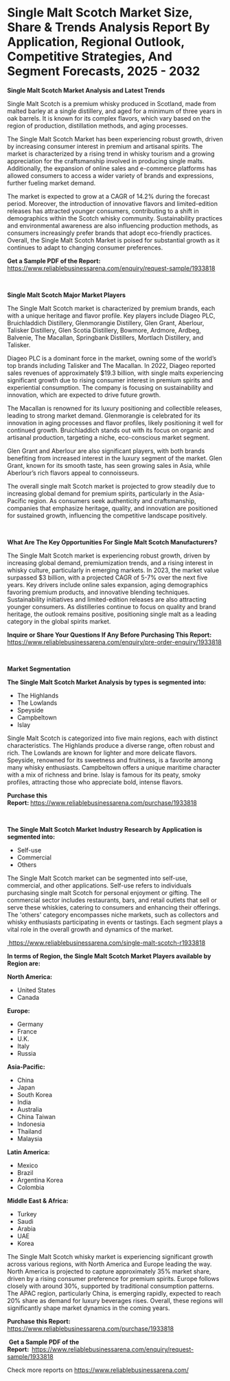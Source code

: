 <p><h1>Single Malt Scotch Market Size, Share & Trends Analysis Report By Application, Regional Outlook, Competitive Strategies, And Segment Forecasts, 2025 - 2032</h1></p><p><strong>Single Malt Scotch Market Analysis and Latest Trends</strong></p>
<p><p>Single Malt Scotch is a premium whisky produced in Scotland, made from malted barley at a single distillery, and aged for a minimum of three years in oak barrels. It is known for its complex flavors, which vary based on the region of production, distillation methods, and aging processes.</p><p>The Single Malt Scotch Market has been experiencing robust growth, driven by increasing consumer interest in premium and artisanal spirits. The market is characterized by a rising trend in whisky tourism and a growing appreciation for the craftsmanship involved in producing single malts. Additionally, the expansion of online sales and e-commerce platforms has allowed consumers to access a wider variety of brands and expressions, further fueling market demand.</p><p>The market is expected to grow at a CAGR of 14.2% during the forecast period. Moreover, the introduction of innovative flavors and limited-edition releases has attracted younger consumers, contributing to a shift in demographics within the Scotch whisky community. Sustainability practices and environmental awareness are also influencing production methods, as consumers increasingly prefer brands that adopt eco-friendly practices. Overall, the Single Malt Scotch Market is poised for substantial growth as it continues to adapt to changing consumer preferences.</p></p>
<p><strong>Get a Sample PDF of the Report:&nbsp;</strong> <a href="https://www.reliablebusinessarena.com/enquiry/request-sample/1933818?utm_campaign=2136&utm_medium=2&utm_source=Github&utm_content=ia&utm_term=14022025&utm_id=single-malt-scotch">https://www.reliablebusinessarena.com/enquiry/request-sample/1933818</a></p>
<p>&nbsp;</p>
<p><strong>Single Malt Scotch Major Market Players</strong></p>
<p><p>The Single Malt Scotch market is characterized by premium brands, each with a unique heritage and flavor profile. Key players include Diageo PLC, Bruichladdich Distillery, Glenmorangie Distillery, Glen Grant, Aberlour, Talisker Distillery, Glen Scotia Distillery, Bowmore, Ardmore, Ardbeg, Balvenie, The Macallan, Springbank Distillers, Mortlach Distillery, and Talisker.</p><p>Diageo PLC is a dominant force in the market, owning some of the world’s top brands including Talisker and The Macallan. In 2022, Diageo reported sales revenues of approximately $19.3 billion, with single malts experiencing significant growth due to rising consumer interest in premium spirits and experiential consumption. The company is focusing on sustainability and innovation, which are expected to drive future growth.</p><p>The Macallan is renowned for its luxury positioning and collectible releases, leading to strong market demand. Glenmorangie is celebrated for its innovation in aging processes and flavor profiles, likely positioning it well for continued growth. Bruichladdich stands out with its focus on organic and artisanal production, targeting a niche, eco-conscious market segment.</p><p>Glen Grant and Aberlour are also significant players, with both brands benefiting from increased interest in the luxury segment of the market. Glen Grant, known for its smooth taste, has seen growing sales in Asia, while Aberlour’s rich flavors appeal to connoisseurs.</p><p>The overall single malt Scotch market is projected to grow steadily due to increasing global demand for premium spirits, particularly in the Asia-Pacific region. As consumers seek authenticity and craftsmanship, companies that emphasize heritage, quality, and innovation are positioned for sustained growth, influencing the competitive landscape positively.</p></p>
<p>&nbsp;</p>
<p><strong>What Are The Key Opportunities For Single Malt Scotch Manufacturers?</strong></p>
<p><p>The Single Malt Scotch market is experiencing robust growth, driven by increasing global demand, premiumization trends, and a rising interest in whisky culture, particularly in emerging markets. In 2023, the market value surpassed $3 billion, with a projected CAGR of 5-7% over the next five years. Key drivers include online sales expansion, aging demographics favoring premium products, and innovative blending techniques. Sustainability initiatives and limited-edition releases are also attracting younger consumers. As distilleries continue to focus on quality and brand heritage, the outlook remains positive, positioning single malt as a leading category in the global spirits market.</p></p>
<p><strong>Inquire or Share Your Questions If Any Before Purchasing This Report:</strong> <a href="https://www.reliablebusinessarena.com/enquiry/pre-order-enquiry/1933818?utm_campaign=2136&utm_medium=2&utm_source=Github&utm_content=ia&utm_term=14022025&utm_id=single-malt-scotch">https://www.reliablebusinessarena.com/enquiry/pre-order-enquiry/1933818</a></p>
<p>&nbsp;</p>
<p><strong>Market Segmentation</strong></p>
<p><strong>The Single Malt Scotch Market Analysis by types is segmented into:</strong></p>
<p><ul><li>The Highlands</li><li>The Lowlands</li><li>Speyside</li><li>Campbeltown</li><li>Islay</li></ul></p>
<p><p>Single Malt Scotch is categorized into five main regions, each with distinct characteristics. The Highlands produce a diverse range, often robust and rich. The Lowlands are known for lighter and more delicate flavors. Speyside, renowned for its sweetness and fruitiness, is a favorite among many whisky enthusiasts. Campbeltown offers a unique maritime character with a mix of richness and brine. Islay is famous for its peaty, smoky profiles, attracting those who appreciate bold, intense flavors.</p></p>
<p><strong>Purchase this Report:&nbsp;</strong><a href="https://www.reliablebusinessarena.com/purchase/1933818?utm_campaign=2136&utm_medium=2&utm_source=Github&utm_content=ia&utm_term=14022025&utm_id=single-malt-scotch">https://www.reliablebusinessarena.com/purchase/1933818</a></p>
<p>&nbsp;</p>
<p><strong>The Single Malt Scotch Market Industry Research by Application is segmented into:</strong></p>
<p><ul><li>Self-use</li><li>Commercial</li><li>Others</li></ul></p>
<p><p>The Single Malt Scotch market can be segmented into self-use, commercial, and other applications. Self-use refers to individuals purchasing single malt Scotch for personal enjoyment or gifting. The commercial sector includes restaurants, bars, and retail outlets that sell or serve these whiskies, catering to consumers and enhancing their offerings. The 'others' category encompasses niche markets, such as collectors and whisky enthusiasts participating in events or tastings. Each segment plays a vital role in the overall growth and dynamics of the market.</p></p>
<p><a href="https://www.reliablebusinessarena.com/single-malt-scotch-r1933818?utm_campaign=2136&utm_medium=2&utm_source=Github&utm_content=ia&utm_term=14022025&utm_id=single-malt-scotch">&nbsp;https://www.reliablebusinessarena.com/single-malt-scotch-r1933818</a></p>
<p><strong>In terms of Region, the Single Malt Scotch Market Players available by Region are:</strong></p>
<p>
    <p> <strong> North America: </strong>
        <ul>
            <li>United States</li>
            <li>Canada</li>
        </ul>
        </p> 
    <p> <strong> Europe: </strong>
        <ul>
            <li>Germany</li>
            <li>France</li>
            <li>U.K.</li>
            <li>Italy</li>
            <li>Russia</li>
        </ul>
        </p> 
    <p> <strong> Asia-Pacific: </strong>
        <ul>
            <li>China</li>
            <li>Japan</li>
            <li>South Korea</li>
            <li>India</li>
            <li>Australia</li>
            <li>China Taiwan</li>
            <li>Indonesia</li>
            <li>Thailand</li>
            <li>Malaysia</li>
        </ul>
        </p> 
    <p> <strong> Latin America: </strong>
        <ul>
            <li>Mexico</li>
            <li>Brazil</li>
            <li>Argentina Korea</li>
            <li>Colombia</li>
        </ul>
        </p> 
    <p> <strong> Middle East & Africa: </strong>
        <ul>
            <li>Turkey</li>
            <li>Saudi</li>
            <li>Arabia</li>
            <li>UAE</li>
            <li>Korea</li>
        </ul>
    </p>
    </p>
<p><p>The Single Malt Scotch whisky market is experiencing significant growth across various regions, with North America and Europe leading the way. North America is projected to capture approximately 35% market share, driven by a rising consumer preference for premium spirits. Europe follows closely with around 30%, supported by traditional consumption patterns. The APAC region, particularly China, is emerging rapidly, expected to reach 20% share as demand for luxury beverages rises. Overall, these regions will significantly shape market dynamics in the coming years.</p></p>
<p><strong>Purchase this Report: </strong><a href="https://www.reliablebusinessarena.com/purchase/1933818?utm_campaign=2136&utm_medium=2&utm_source=Github&utm_content=ia&utm_term=14022025&utm_id=single-malt-scotch">https://www.reliablebusinessarena.com/purchase/1933818</a></p>
<p>&nbsp;<strong>Get a Sample PDF of the Report:&nbsp;&nbsp;</strong><a href="https://www.reliablebusinessarena.com/enquiry/request-sample/1933818?utm_campaign=2136&utm_medium=2&utm_source=Github&utm_content=ia&utm_term=14022025&utm_id=single-malt-scotch">https://www.reliablebusinessarena.com/enquiry/request-sample/1933818</a></p>
<p><strong></strong></p>
<p>Check more reports on <a href="https://www.reliablebusinessarena.com/?utm_campaign=2136&utm_medium=2&utm_source=Github&utm_content=ia&utm_term=14022025&utm_id=single-malt-scotch">https://www.reliablebusinessarena.com/</a></p>